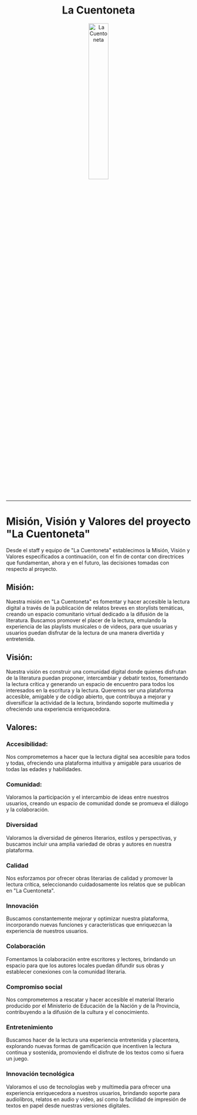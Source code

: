 <div align="center" width="100%">
    <h1>La Cuentoneta</h1>
    <picture>
        <source media="(prefers-color-scheme: dark)" srcset="https://github.com/rolivencia/cuentoneta/assets/32349705/b0ea0659-3c9d-4c4f-9d14-ab60d50dd832">
        <img width="33%" alt="La Cuentoneta" src="https://github.com/rolivencia/cuentoneta/assets/32349705/b0ea0659-3c9d-4c4f-9d14-ab60d50dd832">
    </picture>
</div>

---

# Misión, Visión y Valores del proyecto "La Cuentoneta"

Desde el staff y equipo de "La Cuentoneta" establecimos la Misión, Visión y Valores especificados a continuación, con el fin de contar con directrices que fundamentan, ahora y en el futuro, las decisiones tomadas con respecto al proyecto. 

## Misión:
Nuestra misión en "La Cuentoneta" es fomentar y hacer accesible la lectura digital a través de la publicación de relatos breves en storylists temáticas, creando un espacio comunitario virtual dedicado a la difusión de la literatura. Buscamos promover el placer de la lectura, emulando la experiencia de las playlists musicales o de videos, para que usuarias y usuarios puedan disfrutar de la lectura de una manera divertida y entretenida.

## Visión:
Nuestra visión es construir una comunidad digital donde quienes disfrutan de la literatura puedan proponer, intercambiar y debatir textos, fomentando la lectura crítica y generando un espacio de encuentro para todos los interesados en la escritura y la lectura. Queremos ser una plataforma accesible, amigable y de código abierto, que contribuya a mejorar y diversificar la actividad de la lectura, brindando soporte multimedia y ofreciendo una experiencia enriquecedora.

## Valores:

### Accesibilidad: 
Nos comprometemos a hacer que la lectura digital sea accesible para todos y todas, ofreciendo una plataforma intuitiva y amigable para usuarios de todas las edades y habilidades.
### Comunidad: 
Valoramos la participación y el intercambio de ideas entre nuestros usuarios, creando un espacio de comunidad donde se promueva el diálogo y la colaboración. 
### Diversidad
Valoramos la diversidad de géneros literarios, estilos y perspectivas, y buscamos incluir una amplia variedad de obras y autores en nuestra plataforma.
### Calidad 
Nos esforzamos por ofrecer obras literarias de calidad y promover la lectura crítica, seleccionando cuidadosamente los relatos que se publican en "La Cuentoneta".
### Innovación
Buscamos constantemente mejorar y optimizar nuestra plataforma, incorporando nuevas funciones y características que enriquezcan la experiencia de nuestros usuarios.
### Colaboración
Fomentamos la colaboración entre escritores y lectores, brindando un espacio para que los autores locales puedan difundir sus obras y establecer conexiones con la comunidad literaria.
### Compromiso social
Nos comprometemos a rescatar y hacer accesible el material literario producido por el Ministerio de Educación de la Nación y de la Provincia, contribuyendo a la difusión de la cultura y el conocimiento.
### Entretenimiento
Buscamos hacer de la lectura una experiencia entretenida y placentera, explorando nuevas formas de gamificación que incentiven la lectura continua y sostenida, promoviendo el disfrute de los textos como si fuera un juego.
### Innovación tecnológica
Valoramos el uso de tecnologías web y multimedia para ofrecer una experiencia enriquecedora a nuestros usuarios, brindando soporte para audiolibros, relatos en audio y video, así como la facilidad de impresión de textos en papel desde nuestras versiones digitales.
